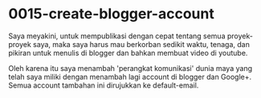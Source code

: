 # 0015-create-blogger-account

Saya meyakini, untuk mempublikasi dengan cepat tentang semua proyek-proyek saya, maka saya harus mau berkorban sedikit waktu, tenaga, dan pikiran untuk menulis di blogger dan bahkan membuat video di youtube.

Oleh karena itu saya menambah 'perangkat komunikasi' dunia maya yang telah saya miliki dengan menambah lagi account di blogger dan Google+. Semua account tambahan ini dirujukkan ke default-email.